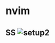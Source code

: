 # nvim

## SS ![setup2](https://user-images.githubusercontent.com/20600063/226290669-5c7bfa09-5de8-4109-af34-bd7465fbe69d.png)
